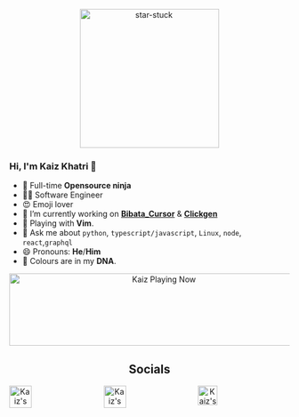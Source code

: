 <!-- Favorite Emoji -->
<p align="center">
    <img src="https://i.imgur.com/oQuXRmR.gif" width="250" alt="star-stuck"/>
</p>

### Hi, I'm Kaiz Khatri 👋

<!-- info -->

- 💼 Full-time **Opensource ninja**
- 🧑‍🎓 Software Engineer
- 😍 Emoji lover
- 🔭 I’m currently working on **[Bibata_Cursor](https://www.pling.com/p/1197198/)** & **[Clickgen](https://pypi.org/project/clickgen/)**
- 🤹 Playing with **Vim**.
- 💬 Ask me about `python`, `typescript/javascript`, `Linux`, `node`, `react`,`graphql`
- 😄 Pronouns: **He**/**Him**
- 🌈 Colours are in my **DNA**.

<!-- Now Playing -->

<p align="center">
    <a href="https://kaiz.vercel.app/now-playing?open">
        <img src="https://kaiz.vercel.app/now-playing" width="540px" height="130px" alt="Kaiz Playing Now">
    </a>
</p>

<h2 align="center">Socials</h2>

<!-- Socials -->

<div align="center" style="display: flex; justify-content: space-between;">
    <!-- <a href="https://discord.gg/2RjkTNK">
        <img src="https://imgur.com/4Qdbdup.png" width="40" height="40" alt="Kaiz's Discord Server">
    </a> -->
    <a href="https://twitter.com/ful1e5">
        <img src="https://imgur.com/IdhliN5.png" width="40" height="40" alt="Kaiz's Twitter Profile">
    </a>
    <a href="https://open.spotify.com/user/kuabsnz43myhxext1652831e7?si=ELSQNufATIyT33VoobBwCw">
        <img src="https://imgur.com/A20TvSR.png" width="40" height="40" alt="Kaiz's Spotify Playlist">
    </a>
    <a href="https://dev.to/ful1e5">
        <img src="https://d2fltix0v2e0sb.cloudfront.net/dev-rainbow.png" alt="Kaiz's dev.to Profile" height="35" width="35">
    </a>
    <!-- <a href="https://www.twitch.tv/ful1e5">
        <img src="https://imgur.com/ZZ3WVfE.png" width="40" height="40" alt="Twitch">
    </a> -->
<div>
